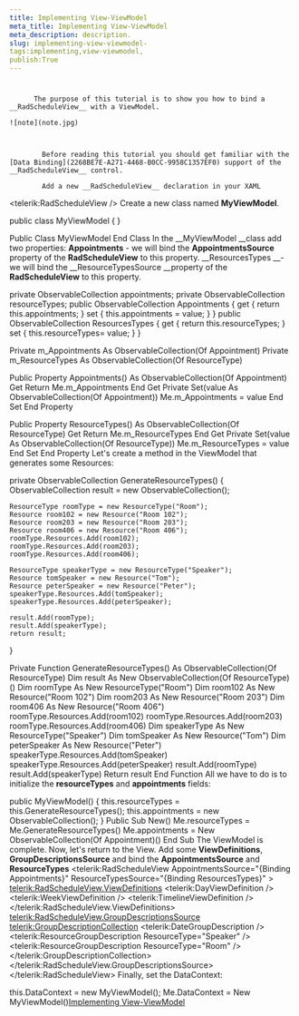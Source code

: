 ```yaml
---
title: Implementing View-ViewModel 
meta_title: Implementing View-ViewModel 
meta_description: description.
slug: implementing-view-viewmodel-
tags:implementing,view-viewmodel,
publish:True
---
```



# 


          The purpose of this tutorial is to show you how to bind a __RadScheduleView__ with a ViewModel.
        
    ![note](note.jpg)
    	


            Before reading this tutorial you should get familiar with the [Data Binding](2268BE7E-A271-4468-B0CC-9958C1357EF0) support of the __RadScheduleView__ control.
          
            Add a new __RadScheduleView__ declaration in your XAML
            
<telerik:RadScheduleView />
            Create a new class named __MyViewModel__.
            
public class MyViewModel
{
}


Public Class MyViewModel
End Class
            In the __MyViewModel __class add two properties:
            __Appointments__ - we will bind the __AppointmentsSource__ property of the __RadScheduleView__ to this property.
              __ResourcesTypes __- we will bind the __ResourceTypesSource __property of the __RadScheduleView__ to this property.
              
private ObservableCollection<Appointment> appointments;
private ObservableCollection<ResourceType> resourceTypes;
public ObservableCollection<Appointment> Appointments
{
    get
    {
        return this.appointments;
    }
    set
    {
        this.appointments = value;
    }
}
public ObservableCollection<ResourceType> ResourcesTypes
{
    get
    {
        return this.resourceTypes;
    }
    set
    {
        this.resourceTypes= value;
    }
}


Private m_Appointments As ObservableCollection(Of Appointment)
Private m_ResourceTypes As ObservableCollection(Of ResourceType)

Public Property Appointments() As ObservableCollection(Of Appointment)
	Get
		Return Me.m_Appointments
	End Get
	Private Set(value As ObservableCollection(Of Appointment))
		Me.m_Appointments = value
	End Set
End Property

Public Property ResourceTypes() As ObservableCollection(Of ResourceType)
	Get
		Return Me.m_ResourceTypes
	End Get
	Private Set(value As ObservableCollection(Of ResourceType))
		Me.m_ResourceTypes = value
	End Set
End Property
            Let's create a method in the ViewModel that generates some Resources:
            
private ObservableCollection<ResourceType> GenerateResourceTypes()
{
    ObservableCollection<ResourceType> result = new ObservableCollection<ResourceType>();

    ResourceType roomType = new ResourceType("Room");
    Resource room102 = new Resource("Room 102");
    Resource room203 = new Resource("Room 203");
    Resource room406 = new Resource("Room 406");
    roomType.Resources.Add(room102);
    roomType.Resources.Add(room203);
    roomType.Resources.Add(room406);

    ResourceType speakerType = new ResourceType("Speaker");
    Resource tomSpeaker = new Resource("Tom");
    Resource peterSpeaker = new Resource("Peter");
    speakerType.Resources.Add(tomSpeaker);
    speakerType.Resources.Add(peterSpeaker);

    result.Add(roomType);
    result.Add(speakerType);
    return result;
}


Private Function GenerateResourceTypes() As ObservableCollection(Of ResourceType)
 Dim result As New ObservableCollection(Of ResourceType)()
 Dim roomType As New ResourceType("Room")
 Dim room102 As New Resource("Room 102")
 Dim room203 As New Resource("Room 203")
 Dim room406 As New Resource("Room 406")
 roomType.Resources.Add(room102)
 roomType.Resources.Add(room203)
 roomType.Resources.Add(room406)
 Dim speakerType As New ResourceType("Speaker")
 Dim tomSpeaker As New Resource("Tom")
 Dim peterSpeaker As New Resource("Peter")
 speakerType.Resources.Add(tomSpeaker)
 speakerType.Resources.Add(peterSpeaker)
 result.Add(roomType)
 result.Add(speakerType)
 Return result
End Function
            All we have to do is to initialize the __resourceTypes__ and __appointments__ fields:
            
public MyViewModel()
{
    this.resourceTypes = this.GenerateResourceTypes();
    this.appointments = new ObservableCollection<Appointment>();
}
Public Sub New()
 Me.resourceTypes = Me.GenerateResourceTypes()
 Me.appointments = New ObservableCollection(Of Appointment)()
End Sub
            The ViewModel is complete. Now, let's return to the View. Add some __ViewDefinitions__, __GroupDescriptionsSource__ and bind the __AppointmentsSource__ and __ResourceTypes__
<telerik:RadScheduleView AppointmentsSource="{Binding Appointments}" 
                         ResourceTypesSource="{Binding ResourcesTypes}" >
    <telerik:RadScheduleView.ViewDefinitions>
        <telerik:DayViewDefinition />
        <telerik:WeekViewDefinition />
        <telerik:TimelineViewDefinition />
    </telerik:RadScheduleView.ViewDefinitions>
    <telerik:RadScheduleView.GroupDescriptionsSource>
        <telerik:GroupDescriptionCollection>
            <telerik:DateGroupDescription />
            <telerik:ResourceGroupDescription ResourceType="Speaker" />
            <telerik:ResourceGroupDescription ResourceType="Room" />
        </telerik:GroupDescriptionCollection>
    </telerik:RadScheduleView.GroupDescriptionsSource>
</telerik:RadScheduleView>
            Finally, set the DataContext:
            
this.DataContext = new MyViewModel();
Me.DataContext = New MyViewModel()[Implementing View-ViewModel ](http://radscheduleview-populating-with-data-implementing-view-model.md)
